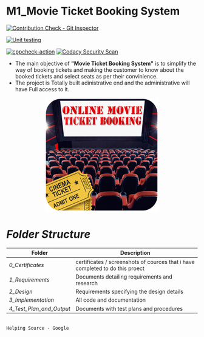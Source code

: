 # M1_Movie Ticket Booking System

[![Contribution Check - Git Inspector](https://github.com/UVishnuPrasad/M1_Movie_Ticket_booking_system/actions/workflows/gitinspector.yml/badge.svg)](https://github.com/UVishnuPrasad/M1_Movie_Ticket_booking_system/actions/workflows/gitinspector.yml)

[![Unit testing](https://github.com/UVishnuPrasad/M1_Movie_Ticket_booking_system/actions/workflows/unit-test.yml/badge.svg)](https://github.com/UVishnuPrasad/M1_Movie_Ticket_booking_system/actions/workflows/unit-test.yml)
 
[![cppcheck-action](https://github.com/UVishnuPrasad/M1_Movie_Ticket_booking_system/actions/workflows/cppcheck.yml/badge.svg)](https://github.com/UVishnuPrasad/M1_Movie_Ticket_booking_system/actions/workflows/cppcheck.yml)
[![Codacy Security Scan](https://github.com/UVishnuPrasad/M1_Movie_Ticket_booking_system/actions/workflows/codacy.yml/badge.svg)](https://github.com/UVishnuPrasad/M1_Movie_Ticket_booking_system/actions/workflows/codacy.yml)

 - The main objective of **"Movie Ticket Booking System"** is to simplify the way of booking tickets and making the customer to know about the booked tickets and select seats as per their convinience. 
- The project is Totally built adinistrative end and the administrative will have Full access to it.

<p align="center">
  <img 
    width="300"
    height="300"
    src="https://github.com/UVishnuPrasad/M1_Movie_Ticket_booking_system/blob/main/1_Requirements/readme.png"
  >
</p>

# *Folder Structure*

|Folder| Description|
|------|----------|
|*0_Certificates*|certificates / screenshots of cources that i have completed to do this proect|
|*1_Requirements*	|Documents detailing requirements and research|
|*2_Design*|Requirements specifying the design details
|*3_Implementation*|	All code and documentation
|*4_Test_Plan_and_Output*|Documents with test plans and procedures|

                                                                             Helping Source - Google
